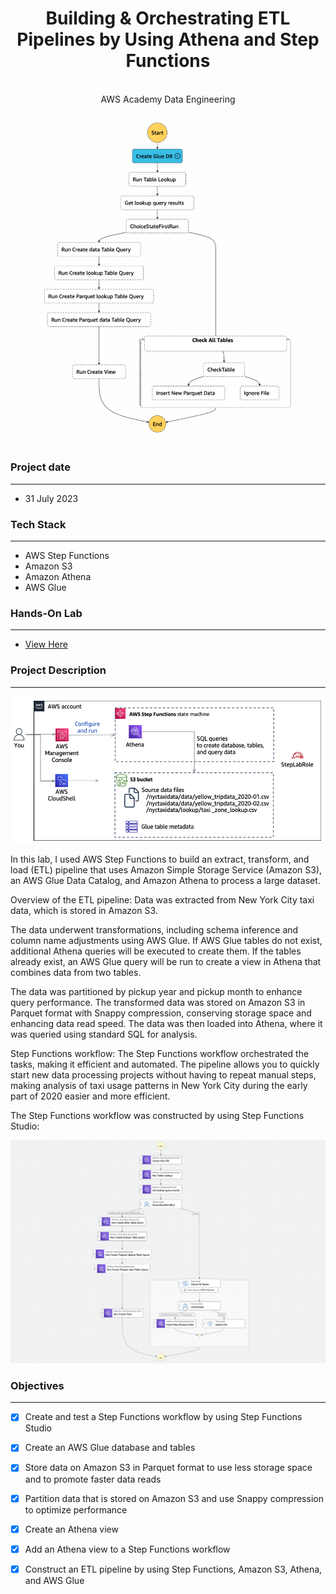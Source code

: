 
<h1 align="center">Building & Orchestrating ETL Pipelines by Using Athena and Step Functions</h1>
<p align="center">
  <br />
  AWS Academy Data Engineering
</p>
<p align="center">
  <img src="WorkflowPOC.gif" width="600">
</p>


### Project date
------------------
- 31 July 2023

### Tech Stack
------------------
- AWS Step Functions
- Amazon S3
- Amazon Athena
- AWS Glue

### Hands-On Lab
------------------

- [View Here](https://youtu.be/kcuwa8EZ69Y)

### Project Description
-----------------
![Architecture](end-arch.png)

In this lab, I used AWS Step Functions to build an extract, transform, and load (ETL) pipeline that uses Amazon Simple Storage Service (Amazon S3), an AWS Glue Data Catalog, and Amazon Athena to process a large dataset.

Overview of the ETL pipeline:
Data was extracted from New York City taxi data, which is stored in Amazon S3. 

The data underwent transformations, including schema inference and column name adjustments using AWS Glue. If AWS Glue tables do not exist, additional Athena queries will be executed to create them. If the tables already exist, an AWS Glue query will be run to create a view in Athena that combines data from two tables.

The data was partitioned by pickup year and pickup month to enhance query performance. The transformed data was stored on Amazon S3 in Parquet format with Snappy compression, conserving storage space and enhancing data read speed. The data was then loaded into Athena, where it was queried using standard SQL for analysis.

Step Functions workflow:
The Step Functions workflow orchestrated the tasks, making it efficient and automated. The pipeline allows you to quickly start new data processing projects without having to repeat manual steps, making analysis of taxi usage patterns in New York City during the early part of 2020 easier and more efficient.

The Step Functions workflow was constructed by using Step Functions Studio: 

![Architecture](WorkflowPOC.png)


### Objectives
-----------------
- [X] Create and test a Step Functions workflow by using Step Functions Studio
- [X] Create an AWS Glue database and tables
- [X] Store data on Amazon S3 in Parquet format to use less storage space and to promote faster data reads
- [X] Partition data that is stored on Amazon S3 and use Snappy compression to optimize performance
- [X] Create an Athena view
- [X] Add an Athena view to a Step Functions workflow
- [X] Construct an ETL pipeline by using Step Functions, Amazon S3, Athena, and AWS Glue








